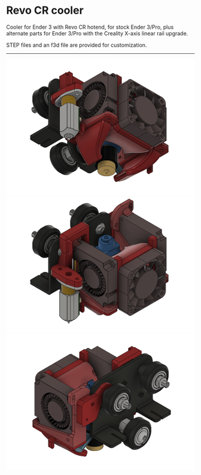 # Revo CR cooler

Cooler for Ender 3 with Revo CR hotend, for stock Ender 3/Pro, plus alternate parts for Ender 3/Pro with the Creality X-axis linear rail upgrade.

STEP files and an f3d file are provided for customization.

---

![cooler image 1](images/main-1.png)
![cooler image 2](images/main-2.png)
![cooler image 3](images/main-3.png)